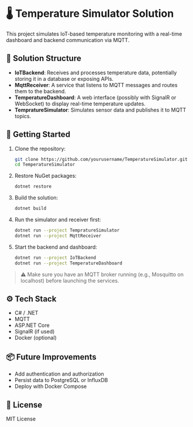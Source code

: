 # 🌡️ Temperature Simulator Solution

This project simulates IoT-based temperature monitoring with a real-time dashboard and backend communication via MQTT.

## 🧩 Solution Structure

- **IoTBackend**: Receives and processes temperature data, potentially storing it in a database or exposing APIs.
- **MqttReceiver**: A service that listens to MQTT messages and routes them to the backend.
- **TemperatureDashboard**: A web interface (possibly with SignalR or WebSocket) to display real-time temperature updates.
- **TempratureSimulator**: Simulates sensor data and publishes it to MQTT topics.

## 🚀 Getting Started

1. Clone the repository:
   ```bash
   git clone https://github.com/yourusername/TemperatureSimulator.git
   cd TemperatureSimulator
   ```

2. Restore NuGet packages:
   ```bash
   dotnet restore
   ```

3. Build the solution:
   ```bash
   dotnet build
   ```

4. Run the simulator and receiver first:
   ```bash
   dotnet run --project TempratureSimulator
   dotnet run --project MqttReceiver
   ```

5. Start the backend and dashboard:
   ```bash
   dotnet run --project IoTBackend
   dotnet run --project TemperatureDashboard
   ```

> ⚠️ Make sure you have an MQTT broker running (e.g., Mosquitto on localhost) before launching the services.

## ⚙️ Tech Stack

- C# / .NET
- MQTT
- ASP.NET Core
- SignalR (if used)
- Docker (optional)

## 📦 Future Improvements

- Add authentication and authorization
- Persist data to PostgreSQL or InfluxDB
- Deploy with Docker Compose

## 📄 License

MIT License
